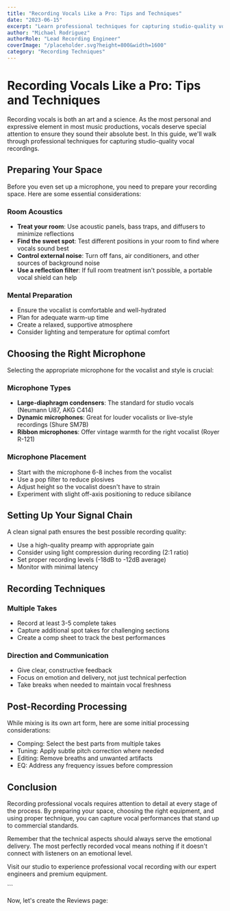 ```yaml
---
title: "Recording Vocals Like a Pro: Tips and Techniques"
date: "2023-06-15"
excerpt: "Learn professional techniques for capturing studio-quality vocal recordings, from microphone selection to room treatment and performance tips."
author: "Michael Rodriguez"
authorRole: "Lead Recording Engineer"
coverImage: "/placeholder.svg?height=800&width=1600"
category: "Recording Techniques"
---
```


# Recording Vocals Like a Pro: Tips and Techniques

Recording vocals is both an art and a science. As the most personal and expressive element in most music productions, vocals deserve special attention to ensure they sound their absolute best. In this guide, we'll walk through professional techniques for capturing studio-quality vocal recordings.

## Preparing Your Space

Before you even set up a microphone, you need to prepare your recording space. Here are some essential considerations:

### Room Acoustics
- **Treat your room**: Use acoustic panels, bass traps, and diffusers to minimize reflections
- **Find the sweet spot**: Test different positions in your room to find where vocals sound best
- **Control external noise**: Turn off fans, air conditioners, and other sources of background noise
- **Use a reflection filter**: If full room treatment isn't possible, a portable vocal shield can help

### Mental Preparation
- Ensure the vocalist is comfortable and well-hydrated
- Plan for adequate warm-up time
- Create a relaxed, supportive atmosphere
- Consider lighting and temperature for optimal comfort

## Choosing the Right Microphone

Selecting the appropriate microphone for the vocalist and style is crucial:

### Microphone Types
- **Large-diaphragm condensers**: The standard for studio vocals (Neumann U87, AKG C414)
- **Dynamic microphones**: Great for louder vocalists or live-style recordings (Shure SM7B)
- **Ribbon microphones**: Offer vintage warmth for the right vocalist (Royer R-121)

### Microphone Placement
- Start with the microphone 6-8 inches from the vocalist
- Use a pop filter to reduce plosives
- Adjust height so the vocalist doesn't have to strain
- Experiment with slight off-axis positioning to reduce sibilance

## Setting Up Your Signal Chain

A clean signal path ensures the best possible recording quality:

- Use a high-quality preamp with appropriate gain
- Consider using light compression during recording (2:1 ratio)
- Set proper recording levels (-18dB to -12dB average)
- Monitor with minimal latency

## Recording Techniques

### Multiple Takes
- Record at least 3-5 complete takes
- Capture additional spot takes for challenging sections
- Create a comp sheet to track the best performances

### Direction and Communication
- Give clear, constructive feedback
- Focus on emotion and delivery, not just technical perfection
- Take breaks when needed to maintain vocal freshness

## Post-Recording Processing

While mixing is its own art form, here are some initial processing considerations:

- Comping: Select the best parts from multiple takes
- Tuning: Apply subtle pitch correction where needed
- Editing: Remove breaths and unwanted artifacts
- EQ: Address any frequency issues before compression

## Conclusion

Recording professional vocals requires attention to detail at every stage of the process. By preparing your space, choosing the right equipment, and using proper technique, you can capture vocal performances that stand up to commercial standards.

Remember that the technical aspects should always serve the emotional delivery. The most perfectly recorded vocal means nothing if it doesn't connect with listeners on an emotional level.

Visit our studio to experience professional vocal recording with our expert engineers and premium equipment.

\`\`\`

Now, let's create the Reviews page:
